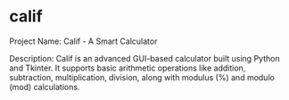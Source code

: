 # calif
Project Name: Calif - A Smart Calculator 

Description: Calif is an advanced GUI-based calculator built using Python and Tkinter. It supports basic arithmetic operations like addition,
subtraction, multiplication, division, along with modulus (%) and modulo (mod) calculations. 
